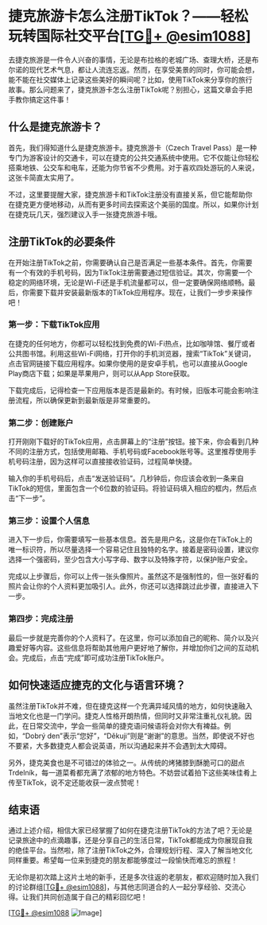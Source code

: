 # 捷克旅游卡怎么注册TikTok？——轻松玩转国际社交平台[[TG💪+ @esim1088](https://t.me/s/esim1088)]

去捷克旅游是一件令人兴奋的事情，无论是布拉格的老城广场、查理大桥，还是布尔诺的现代艺术气息，都让人流连忘返。然而，在享受美景的同时，你可能会想，能不能在社交媒体上记录这些美好的瞬间呢？比如，使用TikTok来分享你的旅行故事。那么问题来了，捷克旅游卡怎么注册TikTok呢？别担心，这篇文章会手把手教你搞定这件事！

## 什么是捷克旅游卡？

首先，我们得知道什么是捷克旅游卡。捷克旅游卡（Czech Travel Pass）是一种专门为游客设计的交通卡，可以在捷克的公共交通系统中使用。它不仅能让你轻松搭乘地铁、公交车和电车，还能为你节省不少费用。对于喜欢四处游玩的人来说，这张卡简直太实用了。

不过，这里要提醒大家，捷克旅游卡和TikTok注册没有直接关系，但它能帮助你在捷克更方便地移动，从而有更多时间去探索这个美丽的国度。所以，如果你计划在捷克玩几天，强烈建议入手一张捷克旅游卡哦。

## 注册TikTok的必要条件

在开始注册TikTok之前，你需要确认自己是否满足一些基本条件。首先，你需要有一个有效的手机号码，因为TikTok注册需要通过短信验证。其次，你需要一个稳定的网络环境，无论是Wi-Fi还是手机流量都可以，但一定要确保网络顺畅。最后，你需要下载并安装最新版本的TikTok应用程序。现在，让我们一步步来操作吧！

### 第一步：下载TikTok应用

在捷克的任何地方，你都可以轻松找到免费的Wi-Fi热点，比如咖啡馆、餐厅或者公共图书馆。利用这些Wi-Fi网络，打开你的手机浏览器，搜索“TikTok”关键词，点击官网链接下载应用程序。如果你使用的是安卓手机，也可以直接从Google Play商店下载；如果是苹果用户，则可以从App Store获取。

下载完成后，记得检查一下应用版本是否是最新的。有时候，旧版本可能会影响注册流程，所以确保更新到最新版是非常重要的。

### 第二步：创建账户

打开刚刚下载好的TikTok应用，点击屏幕上的“注册”按钮。接下来，你会看到几种不同的注册方式，包括使用邮箱、手机号码或Facebook账号等。这里推荐使用手机号码注册，因为这样可以直接接收验证码，过程简单快捷。

输入你的手机号码后，点击“发送验证码”。几秒钟后，你应该会收到一条来自TikTok的短信，里面包含一个6位数的验证码。将验证码填入相应的框内，然后点击“下一步”。

### 第三步：设置个人信息

进入下一步后，你需要填写一些基本信息。首先是用户名，这是你在TikTok上的唯一标识符，所以尽量选择一个容易记住且独特的名字。接着是密码设置，建议你选择一个强密码，至少包含大小写字母、数字以及特殊字符，以保护账户安全。

完成以上步骤后，你可以上传一张头像照片。虽然这不是强制性的，但一张好看的照片会让你的个人资料更加吸引人。此外，你还可以选择跳过此步骤，直接进入下一步。

### 第四步：完成注册

最后一步就是完善你的个人资料了。在这里，你可以添加自己的昵称、简介以及兴趣爱好等内容。这些信息将帮助其他用户更好地了解你，并增加你们之间的互动机会。完成后，点击“完成”即可成功注册TikTok账户。

## 如何快速适应捷克的文化与语言环境？

虽然注册TikTok并不难，但在捷克这样一个充满异域风情的地方，如何快速融入当地文化也是一门学问。捷克人性格开朗热情，但同时又非常注重礼仪礼貌。因此，在日常交流中，学会一些简单的捷克语问候语将会对你大有裨益。例如，“Dobrý den”表示“您好”，“Děkuji”则是“谢谢”的意思。当然，即使说不好也不要紧，大多数捷克人都会说英语，所以沟通起来并不会遇到太大障碍。

另外，捷克美食也是不可错过的体验之一。从传统的烤猪膝到酥脆可口的甜点Trdelník，每一道菜肴都充满了浓郁的地方特色。不妨尝试着拍下这些美味佳肴上传至TikTok，说不定还能收获一波点赞呢！

## 结束语

通过上述介绍，相信大家已经掌握了如何在捷克注册TikTok的方法了吧？无论是记录旅途中的点滴趣事，还是分享自己的生活日常，TikTok都能成为你展现自我的绝佳平台。当然啦，除了注册TikTok之外，合理规划行程、深入了解当地文化同样重要。希望每一位来到捷克的朋友都能够度过一段愉快而难忘的旅程！

无论你是初次踏上这片土地的新手，还是多次往返的老朋友，都欢迎随时加入我们的讨论群组[[TG💪+ @esim1088](https://t.me/s/esim1088)]，与其他志同道合的人一起分享经验、交流心得。让我们共同创造属于自己的精彩回忆吧！

[[TG💪+ @esim1088](https://t.me/s/esim1088) ![Image](https://i.postimg.cc/4NQfJmqS/Snipaste-2025-05-13-00-14-12.png)]